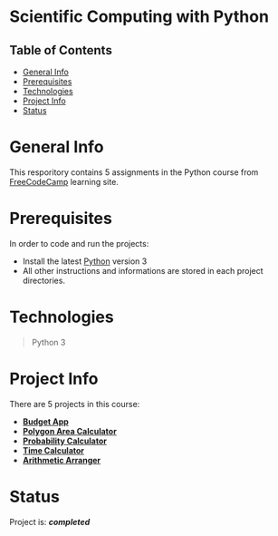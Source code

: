 # Scientific Computing with Python

## Table of Contents
* [General Info](#general-info)
* [Prerequisites](#prerequisites)
* [Technologies](#Technologies)
* [Project Info](#project-info)
* [Status](#status)


# General Info
This resporitory contains 5 assignments in the Python course from [FreeCodeCamp](https://www.freecodecamp.org/) learning site.

# Prerequisites

In order to code and run the projects:
- Install the latest [Python](https://www.python.org/) version 3
- All other instructions and informations are stored in each project directories.

# Technologies
> Python 3

# Project Info
There are 5 projects in this course:
* [**Budget App**](https://github.com/ThanhHieuDang0706/pythonFreeCodeCamp/tree/main/Budget%20App)
* [**Polygon Area Calculator**](https://github.com/ThanhHieuDang0706/pythonFreeCodeCamp/tree/main/Polygon%20Area%20Calculator)
* [**Probability Calculator**](https://github.com/ThanhHieuDang0706/pythonFreeCodeCamp/tree/main/Probability%20Calculator)
* [**Time Calculator**](https://github.com/ThanhHieuDang0706/pythonFreeCodeCamp/tree/main/Time%20Calculator)
* [**Arithmetic Arranger**](https://github.com/ThanhHieuDang0706/pythonFreeCodeCamp/tree/main/arithmetic_arranger)

# Status
Project is: **_completed_**
